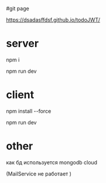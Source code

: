 #git page

https://dsadasffdsf.github.io/todoJWT/

# server
npm i 

npm run dev
# client
npm install --force

npm run dev

# other
как бд используется mongodb cloud

(MailService не работает )
